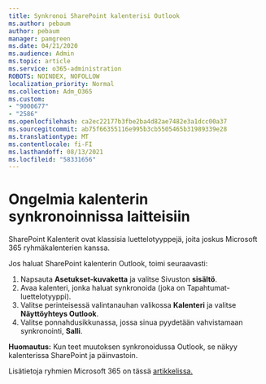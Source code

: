 ```yaml
---
title: Synkronoi SharePoint kalenterisi Outlook
ms.author: pebaum
author: pebaum
manager: pamgreen
ms.date: 04/21/2020
ms.audience: Admin
ms.topic: article
ms.service: o365-administration
ROBOTS: NOINDEX, NOFOLLOW
localization_priority: Normal
ms.collection: Adm_O365
ms.custom:
- "9000677"
- "2586"
ms.openlocfilehash: ca2ec22177b3fbe2ba4d82ae7482e3a1dcc00a37
ms.sourcegitcommit: ab75f66355116e995b3cb5505465b31989339e28
ms.translationtype: MT
ms.contentlocale: fi-FI
ms.lasthandoff: 08/13/2021
ms.locfileid: "58331656"
---
```

# <a name="issues-synchronizing-your-calendar-to-devices"></a>Ongelmia kalenterin synkronoinnissa laitteisiin

SharePoint Kalenterit ovat klassisia luettelotyyppejä, joita joskus Microsoft 365 ryhmäkalenterien kanssa.

Jos haluat SharePoint kalenterin Outlook, toimi seuraavasti:

1. Napsauta **Asetukset-kuvaketta** ja valitse Sivuston **sisältö**.
2. Avaa kalenteri, jonka haluat synkronoida (joka on Tapahtumat-luettelotyyppi).
3. Valitse perinteisessä valintanauhan valikossa **Kalenteri** ja valitse **Näyttöyhteys Outlook**.
4. Valitse ponnahdusikkunassa, jossa sinua pyydetään vahvistamaan synkronointi, **Salli**.

**Huomautus:** Kun teet muutoksen synkronoidussa Outlook, se näkyy kalenterissa SharePoint ja päinvastoin.

Lisätietoja ryhmien Microsoft 365 on tässä [artikkelissa.](https://support.office.com/article/Learn-about-Office-365-groups-b565caa1-5c40-40ef-9915-60fdb2d97fa2)
